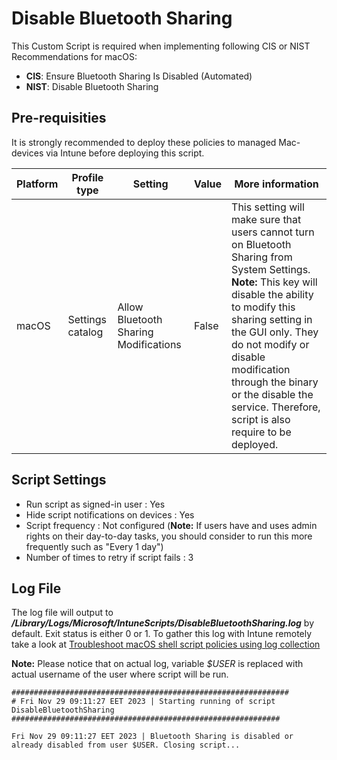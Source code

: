 # Disable Bluetooth Sharing
This Custom Script is required when implementing following CIS or NIST Recommendations for macOS: 
- **CIS**: Ensure Bluetooth Sharing Is Disabled (Automated)
- **NIST**: Disable Bluetooth Sharing

## Pre-requisities
It is strongly recommended to deploy these policies to managed Mac-devices via Intune before deploying this script.

| Platform | Profile type | Setting | Value | More information |
| -------- | ------- | -------- | ------- | ------- |
| macOS | Settings catalog | Allow Bluetooth Sharing Modifications | False | This setting will make sure that users cannot turn on Bluetooth Sharing from System Settings. **Note:** This key will disable the ability to modify this sharing setting in the GUI only. They do not modify or disable modification through the binary or the disable the service. Therefore, script is also require to be deployed. |

## Script Settings
- Run script as signed-in user : Yes
- Hide script notifications on devices : Yes
- Script frequency : Not configured (**Note:** If users have and uses admin rights on their day-to-day tasks, you should consider to run this more frequently such as "Every 1 day")
- Number of times to retry if script fails : 3

## Log File
The log file will output to ***/Library/Logs/Microsoft/IntuneScripts/DisableBluetoothSharing.log*** by default. Exit status is either 0 or 1. To gather this log with Intune remotely take a look at  [Troubleshoot macOS shell script policies using log collection](https://docs.microsoft.com/en-us/mem/intune/apps/macos-shell-scripts#troubleshoot-macos-shell-script-policies-using-log-collection)
 
**Note:** Please notice that on actual log, variable *$USER* is replaced with actual username of the user where script will be run.
 
```
##############################################################
# Fri Nov 29 09:11:27 EET 2023 | Starting running of script DisableBluetoothSharing
############################################################

Fri Nov 29 09:11:27 EET 2023 | Bluetooth Sharing is disabled or already disabled from user $USER. Closing script...
```
